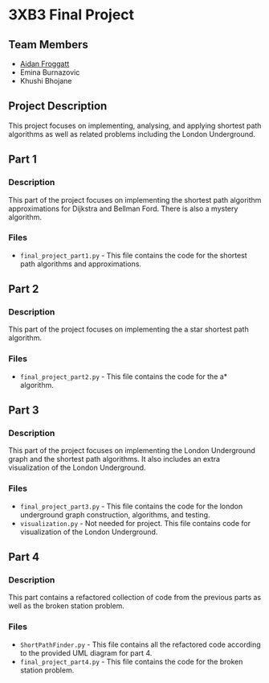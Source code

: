 # 3XB3 Final Project
## Team Members
* [Aidan Froggatt](https://aidanfroggatt.github.io/portfolio/)
* Emina Burnazovic
* Khushi Bhojane

## Project Description
This project focuses on implementing, analysing, and applying shortest path algorithms as well as
related problems including the London Underground.

[//]: # (create a file structure diagram for this project)

## Part 1
### Description
This part of the project focuses on implementing the shortest path algorithm approximations for Dijkstra and Bellman Ford. There is also a mystery algorithm.
### Files
* `final_project_part1.py` - This file contains the code for the shortest path algorithms and approximations.

## Part 2
### Description
This part of the project focuses on implementing the a star shortest path algorithm.
### Files
* `final_project_part2.py` - This file contains the code for the a* algorithm.

## Part 3
### Description
This part of the project focuses on implementing the London Underground graph and the shortest path algorithms. It also includes an extra visualization of the London Underground.
### Files
* `final_project_part3.py` - This file contains the code for the london underground graph construction, algorithms, and testing.
* `visualization.py` - Not needed for project. This file contains code for visualization of the London Underground.

## Part 4
### Description
This part contains a refactored collection of code from the previous parts as well as the broken station problem.
### Files
* `ShortPathFinder.py` - This file contains all the refactored code according to the provided UML diagram for part 4.
* `final_project_part4.py` - This file contains the code for the broken station problem.